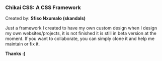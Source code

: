 <b><h3>Chikai CSS: A CSS Framework</h3></b>

Created by: <b>Sfiso Nxumalo (skandals)</b>
 
Just a framework I created to have my own custom design when I design my own websites/projects, it is not finished it is still in beta version at the moment.
If you want to collaborate, you can simply clone it and help me maintain or fix it.


<b>Thanks :)</b>
